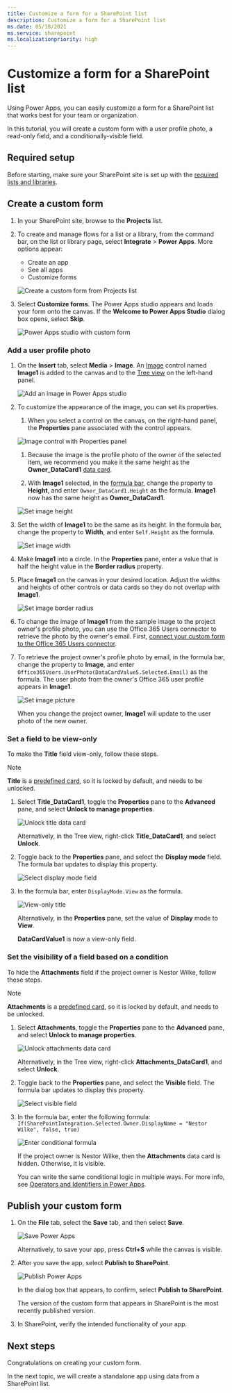 ```yaml
---
title: Customize a form for a SharePoint list
description: Customize a form for a SharePoint list
ms.date: 05/18/2021
ms.service: sharepoint
ms.localizationpriority: high
---
```


# Customize a form for a SharePoint list

Using Power Apps, you can easily customize a form for a SharePoint list that works best for your team or organization.

In this tutorial, you will create a custom form with a user profile photo, a read-only field, and a conditionally-visible field.

## Required setup

Before starting, make sure your SharePoint site is set up with the [required lists and libraries](../../get-started/set-up-sharepoint-site-lists-libraries.md).

## Create a custom form

1. In your SharePoint site, browse to the **Projects** list.

1. To create and manage flows for a list or a library, from the command bar, on the list or library page, select **Integrate** > **Power Apps**. More options appear:

   - Create an app
   - See all apps
   - Customize forms

    ![Create a custom form from Projects list](../../../images/lists-integrate-power-apps-create-app.png)

1. Select **Customize forms**. The Power Apps studio appears and loads your form onto the canvas. If the **Welcome to Power Apps Studio** dialog box opens, select **Skip**.

    ![Power Apps studio with custom form](../../../images/gs01-power-apps-studio-custom-form.png)

### Add a user profile photo

1. On the **Insert** tab, select **Media** > **Image**. An [Image](/powerapps/maker/canvas-apps/controls/control-image) control named **Image1** is added to the canvas and to the [Tree view](/powerapps/maker/model-driven-apps/using-tree-view-on-form) on the left-hand panel.

    ![Add an image in Power Apps studio](../../../images/gs01-power-apps-studio-add-image.png)

1. To customize the appearance of the image, you can set its properties.
    
    1. When you select a control on the canvas, on the right-hand panel, the **Properties** pane associated with the control appears.

    ![Image control with Properties panel](../../../images/gs01-image-control-selected.png)

    1. Because the image is the profile photo of the owner of the selected item, we recommend you make it the same height as the **Owner_DataCard1** [data card](/powerapps/maker/canvas-apps/working-with-cards).

    1. With **Image1** selected, in the [formula bar](/powerapps/maker/canvas-apps/working-with-formulas), change the property to **Height**, and enter `Owner_DataCard1.Height` as the formula. **Image1** now has the same height as **Owner_DataCard1**.

    ![Set image height](../../../images/gs01-set-image-height.png)
         
1. Set the width of **Image1** to be the same as its height. In the formula bar, change the property to **Width**, and enter `Self.Height` as the formula.

    ![Set image width](../../../images/gs01-set-image-width.png)

1. Make **Image1** into a circle. In the **Properties** pane, enter a value that is half the height value in the **Border radius** property.

1. Place **Image1** on the canvas in your desired location. Adjust the widths and heights of other controls or data cards so they do not overlap with **Image1**.

    ![Set image border radius](../../../images/gs01-set-image-border-radius.png)

1. To change the image of **Image1** from the sample image to the project owner's profile photo, you can use the Office 365 Users connector to retrieve the photo by the owner's email. First, [connect your custom form to the Office 365 Users connector](/powerapps/maker/canvas-apps/connections/connection-office365-users).

1. To retrieve the project owner's profile photo by email, in the formula bar, change the property to **Image**, and enter `Office365Users.UserPhoto(DataCardValue5.Selected.Email)` as the formula. The user photo from the owner's Office 365 user profile appears in **Image1**. 

    ![Set image picture](../../../images/gs01-set-image-picture.png)

    When you change the project owner, **Image1** will update to the user photo of the new owner.

### Set a field to be view-only

To make the **Title** field view-only, follow these steps.

 > [!NOTE]
 > **Title** is a [predefined card](/powerapps/maker/canvas-apps/controls/control-card), so it is locked by default, and needs to be unlocked.

1. Select **Title_DataCard1**, toggle the **Properties** pane to the **Advanced** pane, and select **Unlock to manage properties**.

    ![Unlock title data card](../../../images/gs01-unlock-title-data-card.png)

    Alternatively, in the Tree view, right-click **Title_DataCard1**, and select **Unlock**.

1. Toggle back to the **Properties** pane, and select the **Display mode** field. The formula bar updates to display this property.

    ![Select display mode field](../../../images/gs01-title-property-display-mode.png)

1. In the formula bar, enter `DisplayMode.View` as the formula.
    
    ![View-only title](../../../images/gs01-title-data-card-view-only.png)
    
    Alternatively, in the **Properties** pane, set the value of **Display** mode to **View**.

    **DataCardValue1** is now a view-only field.

### Set the visibility of a field based on a condition

To hide the **Attachments** field if the project owner is Nestor Wilke, follow these steps.

> [!NOTE]
> **Attachments** is a [predefined card](/powerapps/maker/canvas-apps/controls/control-card), so it is locked by default, and needs to be unlocked.

1. Select **Attachments**, toggle the **Properties** pane to the **Advanced** pane, and select **Unlock to manage properties**.

    ![Unlock attachments data card](../../../images/gs01-unlock-attachments-data-card.png)

    Alternatively, in the Tree view, right-click **Attachments_DataCard1**, and select **Unlock**.

1. Toggle back to the **Properties** pane, and select the **Visible** field. The formula bar updates to display this property.

    ![Select visible field](../../../images/gs01-attachments-property-visible.png)

1. In the formula bar, enter the following formula: `If(SharePointIntegration.Selected.Owner.DisplayName = "Nestor Wilke", false, true)`

    ![Enter conditional formula](../../../images/gs01-attachments-conditional-visibility.png)
    
    If the project owner is Nestor Wilke, then the **Attachments** data card is hidden. Otherwise, it is visible.

    You can write the same conditional logic in multiple ways. For more info, see [Operators and Identifiers in Power Apps](/powerapps/maker/canvas-apps/functions/operators).

## Publish your custom form

1. On the **File** tab, select the **Save** tab, and then select **Save**.

    ![Save Power Apps](../../../images/gs01-save-power-apps.png)

    Alternatively, to save your app, press **Ctrl+S** while the canvas is visible.

1. After you save the app, select **Publish to SharePoint**.

    ![Publish Power Apps](../../../images/gs01-publish-power-apps.png)

    In the dialog box that appears, to confirm, select **Publish to SharePoint**.

    The version of the custom form that appears in SharePoint is the most recently published version.

1. In SharePoint, verify the intended functionality of your app.

## Next steps

Congratulations on creating your custom form.

In the next topic, we will create a standalone app using data from a SharePoint list.
